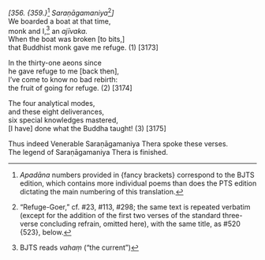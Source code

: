 *\[356. {359.}*[^1] *Saraṇāgamaniya*[^2]*\]*  
We boarded a boat at that time,  
monk and I,[^3] an *ajīvaka.*  
When the boat was broken \[to bits,\]  
that Buddhist monk gave me refuge. (1) \[3173\]

In the thirty-one aeons since  
he gave refuge to me \[back then\],  
I’ve come to know no bad rebirth:  
the fruit of going for refuge. (2) \[3174\]

The four analytical modes,  
and these eight deliverances,  
six special knowledges mastered,  
\[I have\] done what the Buddha taught! (3) \[3175\]

Thus indeed Venerable Saraṇāgamaniya Thera spoke these verses.  
The legend of Saraṇāgamaniya Thera is finished.  
[^1]: *Apadāna* numbers provided in {fancy brackets} correspond to the
    BJTS edition, which contains more individual poems than does the PTS
    edition dictating the main numbering of this translation.  
[^2]: “Refuge-Goer,” cf. \#23, \#113, \#298; the same text is repeated
    verbatim (except for the addition of the first two verses of the
    standard three-verse concluding refrain, omitted here), with the
    same title, as \#520 {523}, below.  
[^3]: BJTS reads *vahaṃ* (“the current”)
